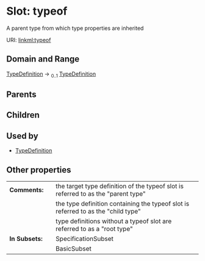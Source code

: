 
# Slot: typeof


A parent type from which type properties are inherited

URI: [linkml:typeof](https://w3id.org/linkml/typeof)


## Domain and Range

[TypeDefinition](TypeDefinition.md) &#8594;  <sub>0..1</sub> [TypeDefinition](TypeDefinition.md)

## Parents


## Children


## Used by

 * [TypeDefinition](TypeDefinition.md)

## Other properties

|  |  |  |
| --- | --- | --- |
| **Comments:** | | the target type definition of the typeof slot is referred to as the "parent type" |
|  | | the type definition containing the typeof slot is referred to as the "child type" |
|  | | type definitions without a typeof slot are referred to as a "root type" |
| **In Subsets:** | | SpecificationSubset |
|  | | BasicSubset |

